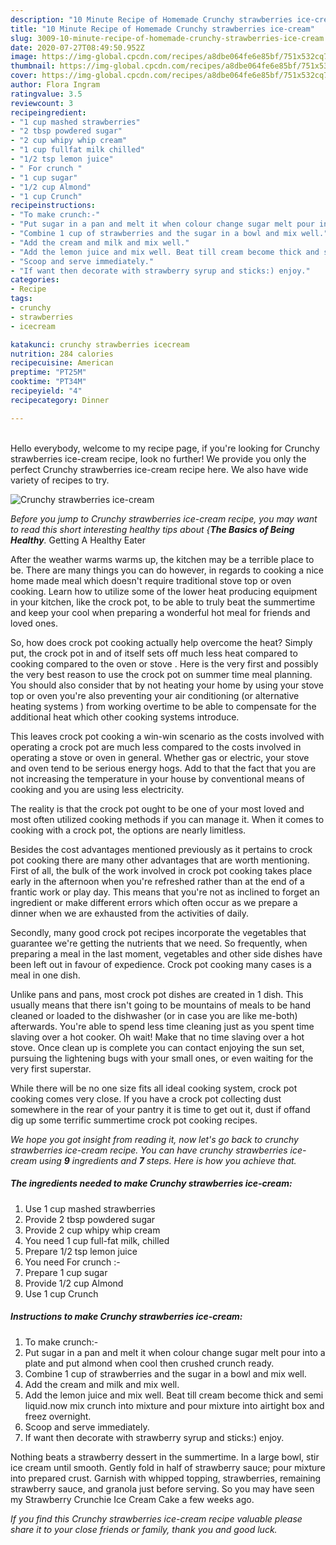 ```yaml
---
description: "10 Minute Recipe of Homemade Crunchy strawberries ice-cream"
title: "10 Minute Recipe of Homemade Crunchy strawberries ice-cream"
slug: 3009-10-minute-recipe-of-homemade-crunchy-strawberries-ice-cream
date: 2020-07-27T08:49:50.952Z
image: https://img-global.cpcdn.com/recipes/a8dbe064fe6e85bf/751x532cq70/crunchy-strawberries-ice-cream-recipe-main-photo.jpg
thumbnail: https://img-global.cpcdn.com/recipes/a8dbe064fe6e85bf/751x532cq70/crunchy-strawberries-ice-cream-recipe-main-photo.jpg
cover: https://img-global.cpcdn.com/recipes/a8dbe064fe6e85bf/751x532cq70/crunchy-strawberries-ice-cream-recipe-main-photo.jpg
author: Flora Ingram
ratingvalue: 3.5
reviewcount: 3
recipeingredient:
- "1 cup mashed strawberries"
- "2 tbsp powdered sugar"
- "2 cup whipy whip cream"
- "1 cup fullfat milk chilled"
- "1/2 tsp lemon juice"
- " For crunch "
- "1 cup sugar"
- "1/2 cup Almond"
- "1 cup Crunch"
recipeinstructions:
- "To make crunch:-"
- "Put sugar in a pan and melt it when colour change sugar melt pour into a plate and put almond when cool then crushed crunch ready."
- "Combine 1 cup of strawberries and the sugar in a bowl and mix well."
- "Add the cream and milk and mix well."
- "Add the lemon juice and mix well. Beat till cream become thick and semi liquid.now mix crunch into mixture and pour mixture into airtight box and freez overnight."
- "Scoop and serve immediately."
- "If want then decorate with strawberry syrup and sticks:) enjoy."
categories:
- Recipe
tags:
- crunchy
- strawberries
- icecream

katakunci: crunchy strawberries icecream 
nutrition: 284 calories
recipecuisine: American
preptime: "PT25M"
cooktime: "PT34M"
recipeyield: "4"
recipecategory: Dinner

---
```

<br>
Hello everybody, welcome to my recipe page, if you're looking for Crunchy strawberries ice-cream recipe, look no further! We provide you only the perfect Crunchy strawberries ice-cream recipe here. We also have wide variety of recipes to try.
<br>


![Crunchy strawberries ice-cream](https://img-global.cpcdn.com/recipes/a8dbe064fe6e85bf/751x532cq70/crunchy-strawberries-ice-cream-recipe-main-photo.jpg)

<i>Before you jump to Crunchy strawberries ice-cream recipe, you may want to read this short interesting healthy tips about {<strong>The Basics of Being Healthy</strong>.</i>
Getting A Healthy Eater


After the weather warms warms up, the kitchen may be a terrible place to be. There are many things you can do however, in regards to cooking a nice home made meal which doesn't require traditional stove top or oven cooking. Learn how to utilize some of the lower heat producing equipment in your kitchen, like the crock pot, to be able to truly beat the summertime and keep your cool when preparing a wonderful hot meal for friends and loved ones.

So, how does crock pot cooking actually help overcome the heat? Simply put, the crock pot in and of itself sets off much less heat compared to cooking compared to the oven or stove . Here is the very first and possibly the very best reason to use the crock pot on summer time meal planning. You should also consider that by not heating your home by using your stove top or oven you're also preventing your air conditioning (or alternative heating systems ) from working overtime to be able to compensate for the additional heat which other cooking systems introduce.

This leaves crock pot cooking a win-win scenario as the costs involved with operating a crock pot are much less compared to the costs involved in operating a stove or oven in general. Whether gas or electric, your stove and oven tend to be serious energy hogs. Add to that the fact that you are not increasing the temperature in your house by conventional means of cooking and you are using less electricity.

 The reality is that the crock pot ought to be one of your most loved and most often utilized cooking methods if you can manage it. When it comes to cooking with a crock pot, the options are nearly limitless.  



Besides the cost advantages mentioned previously as it pertains to crock pot cooking there are many other advantages that are worth mentioning. First of all, the bulk of the work involved in crock pot cooking takes place early in the afternoon when you're refreshed rather than at the end of a frantic work or play day. This means that you're not as inclined to forget an ingredient or make different errors which often occur as we prepare a dinner when we are exhausted from the activities of daily.

Secondly, many good crock pot recipes incorporate the vegetables that guarantee we're getting the nutrients that we need. So frequently, when preparing a meal in the last moment, vegetables and other side dishes have been left out in favour of expedience. Crock pot cooking many cases is a meal in one dish.

 Unlike pans and pans, most crock pot dishes are created in 1 dish. This usually means that there isn't going to be mountains of meals to be hand cleaned or loaded to the dishwasher (or in case you are like me-both) afterwards. You're able to spend less time cleaning just as you spent time slaving over a hot cooker. Oh wait! Make that no time slaving over a hot stove. Once clean up is complete you can contact enjoying the sun set, pursuing the lightening bugs with your small ones, or even waiting for the very first superstar.

While there will be no one size fits all ideal cooking system, crock pot cooking comes very close. If you have a crock pot collecting dust somewhere in the rear of your pantry it is time to get out it, dust if offand dig up some terrific summertime crock pot cooking recipes.


<i>We hope you got insight from reading it, now let's go back to crunchy strawberries ice-cream recipe. You can have crunchy strawberries ice-cream using <strong>9</strong> ingredients and <strong>7</strong> steps. Here is how you achieve that.
</i>

##### The ingredients needed to make Crunchy strawberries ice-cream:

1. Use 1 cup mashed strawberries
1. Provide 2 tbsp powdered sugar
1. Provide 2 cup whipy whip cream
1. You need 1 cup full-fat milk, chilled
1. Prepare 1/2 tsp lemon juice
1. You need  For crunch :-
1. Prepare 1 cup sugar
1. Provide 1/2 cup Almond
1. Use 1 cup Crunch


##### Instructions to make Crunchy strawberries ice-cream:

1. To make crunch:-
1. Put sugar in a pan and melt it when colour change sugar melt pour into a plate and put almond when cool then crushed crunch ready.
1. Combine 1 cup of strawberries and the sugar in a bowl and mix well.
1. Add the cream and milk and mix well.
1. Add the lemon juice and mix well. Beat till cream become thick and semi liquid.now mix crunch into mixture and pour mixture into airtight box and freez overnight.
1. Scoop and serve immediately.
1. If want then decorate with strawberry syrup and sticks:) enjoy.


Nothing beats a strawberry dessert in the summertime. In a large bowl, stir ice cream until smooth. Gently fold in half of strawberry sauce; pour mixture into prepared crust. Garnish with whipped topping, strawberries, remaining strawberry sauce, and granola just before serving. So you may have seen my Strawberry Crunchie Ice Cream Cake a few weeks ago. 

<i>If you find this Crunchy strawberries ice-cream recipe valuable please share it to your close friends or family, thank you and good luck.</i>

